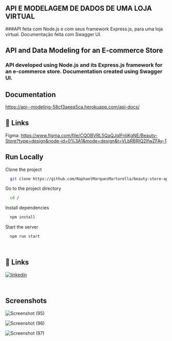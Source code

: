## API E MODELAGEM DE DADOS DE UMA LOJA VIRTUAL

###API feita com Node.js e com seus framework Express.js, para uma loja virtual. Documentação feita com Swagger UI.


## API and Data Modeling for an E-commerce Store
                        
### API developed using Node.js and its Express.js framework for an e-commerce store. Documentation created using Swagger UI.

                                





## Documentation

https://api--modeling-58cf3aeea5ca.herokuapp.com/api-docs/

## 🔗 Links
Figma: https://www.figma.com/file/CQOBVRL5QaQJqIFnljKgNE/Beauty-Store?type=design&node-id=0%3A1&mode=design&t=VLbRBRIQ2lfwZFAy-1

## Run Locally

Clone the project

```bash
  git clone https://github.com/RaphaelMarquesMartorella/beauty-store-api.git
```

Go to the project directory

```bash
  cd /
```

Install dependencies

```bash
  npm install
```

Start the server

```bash
  npm run start
```

<br/>

## 🔗 Links
[![linkedin](https://img.shields.io/badge/linkedin-0A66C2?style=for-the-badge&logo=linkedin&logoColor=white)](https://www.linkedin.com/in/raphael-marques-martorella)

<br/>


## Screenshots

![Screenshot (95)](https://github.com/RaphaelMarquesMartorella/beauty-store-api/assets/118463534/c700980e-9eec-4e6c-8b91-671ff206c01d)


![Screenshot (96)](https://github.com/RaphaelMarquesMartorella/beauty-store-api/assets/118463534/2aa54728-4d4e-4a5e-b6c6-83b711ee41a9)



![Screenshot (97)](https://github.com/RaphaelMarquesMartorella/beauty-store-api/assets/118463534/625cfea6-e7ae-42fc-8f0b-9f0889da64ad)





